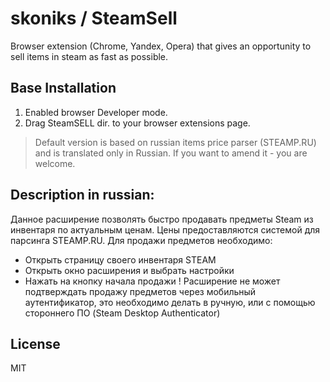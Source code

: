 # skoniks / SteamSell

Browser extension (Chrome, Yandex, Opera) that gives an opportunity to sell items in steam as fast as possible.

## Base Installation

1. Enabled browser Developer mode.
2. Drag SteamSELL dir. to your browser extensions page.

> Default version is based on russian items price parser (STEAMP.RU) and is translated only in Russian. If you want to amend it - you are welcome.

## Description in russian:

Данное расширение позволять быстро продавать предметы Steam из инвентаря по актуальным ценам. Цены предоставляются системой для парсинга STEAMP.RU.
Для продажи предметов необходимо:

- Открыть страницу своего инвентаря STEAM
- Открыть окно расширения и выбрать настройки
- Нажать на кнопку начала продажи
  ! Расширение не может подтверждать продажу предметов через мобильный аутентификатор, это необходимо делать в ручную, или с помощью стороннего ПО (Steam Desktop Authenticator)

## License

MIT
